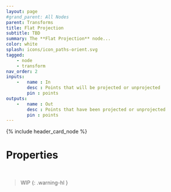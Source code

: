 ```yaml
---
layout: page
#grand_parent: All Nodes
parent: Transforms
title: Flat Projection
subtitle: TBD
summary: The **Flat Projection** node...
color: white
splash: icons/icon_paths-orient.svg
tagged: 
    - node
    - transform
nav_order: 2
inputs:
    -   name : In
        desc : Points that will be projected or unprojected
        pin : points
outputs:
    -   name : Out
        desc : Points that have been projected or unprojected
        pin : points
---
```


{% include header_card_node %}

# Properties
<br>

> WIP
{: .warning-hl }

